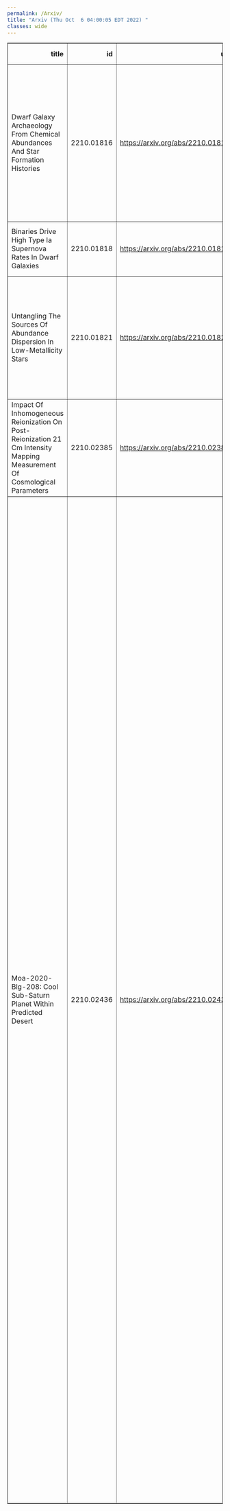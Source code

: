 ```yaml
---
permalink: /Arxiv/
title: "Arxiv (Thu Oct  6 04:00:05 EDT 2022) "
classes: wide
---
```

<table border="1" class="dataframe">
  <thead>
    <tr style="text-align: right;">
      <th>title</th>
      <th>id</th>
      <th>url</th>
      <th>authors</th>
      <th>Local Authors</th>
    </tr>
  </thead>
  <tbody>
    <tr>
      <td>Dwarf Galaxy Archaeology From Chemical Abundances And Star Formation   Histories</td>
      <td>2210.01816</td>
      <td><a href="https://arxiv.org/abs/2210.01816" target="_blank">https://arxiv.org/abs/2210.01816</a></td>
      <td>James W. Johnson, Charlie Conroy, Benjamin D. Johnson, Annika H. G. Peter, Phillip A. Cargile, Ana Bonaca, Rohan P. Naidu, Turner Woody, Yuan-Sen Ting, Jiwon Jesse Han, Joshua S. Speagle</td>
      <td>James Johnson</td>
    </tr>
    <tr>
      <td>Binaries Drive High Type Ia Supernova Rates In Dwarf Galaxies</td>
      <td>2210.01818</td>
      <td><a href="https://arxiv.org/abs/2210.01818" target="_blank">https://arxiv.org/abs/2210.01818</a></td>
      <td>James W. Johnson, Christopher S. Kochanek, K. Z. Stanek</td>
      <td>Christopher Kochanek, James Johnson, Krzysztof Stanek</td>
    </tr>
    <tr>
      <td>Untangling The Sources Of Abundance Dispersion In Low-Metallicity Stars</td>
      <td>2210.01821</td>
      <td><a href="https://arxiv.org/abs/2210.01821" target="_blank">https://arxiv.org/abs/2210.01821</a></td>
      <td>Emily J. Griffith, Jennifer A. Johnson, David H. Weinberg, Ilya Ilyin, James W. Johnson, Romy Rodriguez-Martinez, Klaus G. Strassmeier</td>
      <td>David Weinberg, Emily Griffith, James Johnson, Jennifer Johnson, Romy Rodriguez Martinez</td>
    </tr>
    <tr>
      <td>Impact Of Inhomogeneous Reionization On Post-Reionization 21 Cm   Intensity Mapping Measurement Of Cosmological Parameters</td>
      <td>2210.02385</td>
      <td><a href="https://arxiv.org/abs/2210.02385" target="_blank">https://arxiv.org/abs/2210.02385</a></td>
      <td>Heyang Long, Catalina Morales-Gutiérrez, Paulo Montero-Camacho, Christopher M. Hirata</td>
      <td>Heyang Long</td>
    </tr>
    <tr>
      <td>Moa-2020-Blg-208: Cool Sub-Saturn Planet Within Predicted Desert</td>
      <td>2210.02436</td>
      <td><a href="https://arxiv.org/abs/2210.02436" target="_blank">https://arxiv.org/abs/2210.02436</a></td>
      <td>Greg Olmschenk, David P. Bennett, Ian A. Bond, Weicheng Zang, Youn Kil Jung, Jennifer C. Yee, Etienne Bachelet, Fumio Abe, Richard K. Barry, Aparna Bhattacharya, Hirosane Fujii, Akihiko Fukui, Yuki Hirao, Stela Ishitani Silva, Yoshitaka Itow, Rintaro Kirikawa, Iona Kondo, Naoki Koshimoto, Yutaka Matsubara, Sho Matsumoto, Shota Miyazaki, Brandon Munford, Yasushi Muraki, Arisa Okamura, Clément Ranc, Nicholas J. Rattenbury, Yuki Satoh, Takahiro Sumi, Daisuke Suzuki, Taiga Toda, Paul J. Tristram, Katie Vandorou, Hibiki Yama, Michael D. Albrow, Sang-Mok Cha, Sun-Ju Chung, Andrew Gould, Cheongho Han, Kyu-Ha Hwang, Dong-Jin Kim, Hyoun-Woo Kim, Seung-Lee Kim, Chung-Uk Lee, Dong-Joo Lee, Yongseok Lee, Byeong-Gon Park, Richard W. Pogge, Yoon-Hyun Ryu, In-Gu Shin, Yossi Shvartzvald, Grant Christie, Tony Cooper, John Drummond, Jonathan Green, Steve Hennerley, Jennie Mccormick, L. A. G. Monard, Tim Natusch, Ian Porritt, Thiam-Guan Tan, Shude Mao, Dan Maoz, Matthew T. Penny, Wei Zhu, V. Bozza, Arnaud Cassan, Martin Dominik, Markus Hundertmark, R. Figuera Jaimes, K. Kruszyńska, K. A. Rybicki, R. A. Street, Y. Tsapras, Joachim Wambsganss, Ł. Wyrzykowski, P. Zieliński, Gioia Rau</td>
      <td>Andrew Gould, Richard Pogge</td>
    </tr>
  </tbody>
</table>